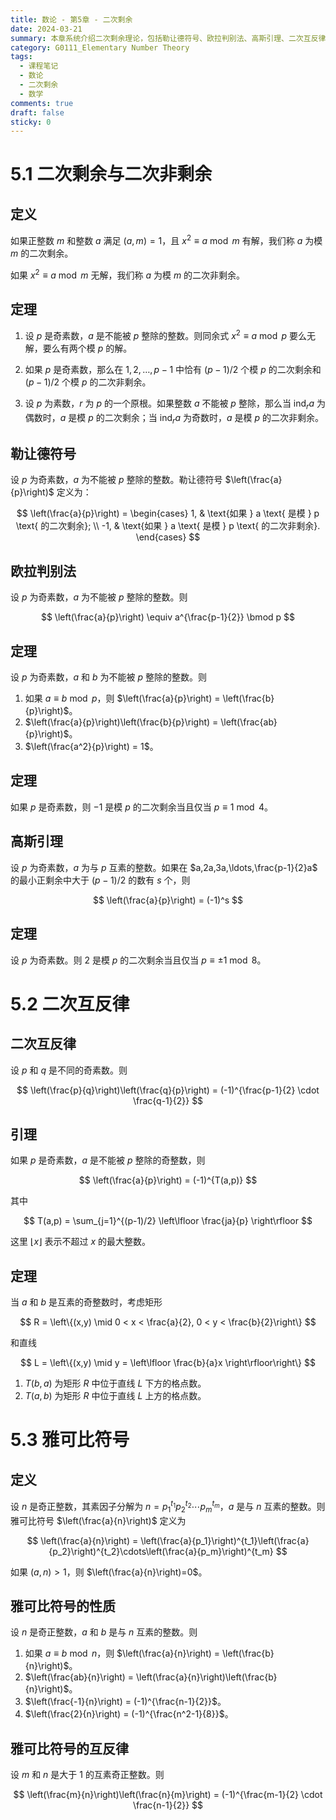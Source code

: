 ```yaml
---
title: 数论 - 第5章 - 二次剩余
date: 2024-03-21
summary: 本章系统介绍二次剩余理论，包括勒让德符号、欧拉判别法、高斯引理、二次互反律以及雅可比符号等重要概念，为深入研究数论中的二次型问题奠定基础。
category: G0111_Elementary Number Theory
tags:
  - 课程笔记
  - 数论
  - 二次剩余
  - 数学
comments: true
draft: false
sticky: 0
---
```

# 5.1 二次剩余与二次非剩余

## 定义

如果正整数 $m$ 和整数 $a$ 满足 $(a,m)=1$，且 $x^2 \equiv a \bmod m$ 有解，我们称 $a$ 为模 $m$ 的二次剩余。

如果 $x^2 \equiv a \bmod m$ 无解，我们称 $a$ 为模 $m$ 的二次非剩余。

## 定理

1. 设 $p$ 是奇素数，$a$ 是不能被 $p$ 整除的整数。则同余式 $x^2 \equiv a \bmod p$ 要么无解，要么有两个模 $p$ 的解。

2. 如果 $p$ 是奇素数，那么在 $1,2,\ldots,p-1$ 中恰有 $(p-1)/2$ 个模 $p$ 的二次剩余和 $(p-1)/2$ 个模 $p$ 的二次非剩余。

3. 设 $p$ 为素数，$r$ 为 $p$ 的一个原根。如果整数 $a$ 不能被 $p$ 整除，那么当 $\mathrm{ind}_r a$ 为偶数时，$a$ 是模 $p$ 的二次剩余；当 $\mathrm{ind}_r a$ 为奇数时，$a$ 是模 $p$ 的二次非剩余。

## 勒让德符号

设 $p$ 为奇素数，$a$ 为不能被 $p$ 整除的整数。勒让德符号 $\left(\frac{a}{p}\right)$ 定义为：

$$
\left(\frac{a}{p}\right) = \begin{cases}
1, & \text{如果 } a \text{ 是模 } p \text{ 的二次剩余}; \\
-1, & \text{如果 } a \text{ 是模 } p \text{ 的二次非剩余}.
\end{cases}
$$

## 欧拉判别法

设 $p$ 为奇素数，$a$ 为不能被 $p$ 整除的整数。则

$$
\left(\frac{a}{p}\right) \equiv a^{\frac{p-1}{2}} \bmod p
$$

## 定理

设 $p$ 为奇素数，$a$ 和 $b$ 为不能被 $p$ 整除的整数。则

1. 如果 $a \equiv b \bmod p$，则 $\left(\frac{a}{p}\right) = \left(\frac{b}{p}\right)$。
2. $\left(\frac{a}{p}\right)\left(\frac{b}{p}\right) = \left(\frac{ab}{p}\right)$。
3. $\left(\frac{a^2}{p}\right) = 1$。

## 定理

如果 $p$ 是奇素数，则 $-1$ 是模 $p$ 的二次剩余当且仅当 $p \equiv 1 \bmod 4$。

## 高斯引理

设 $p$ 为奇素数，$a$ 为与 $p$ 互素的整数。如果在 $a,2a,3a,\ldots,\frac{p-1}{2}a$ 的最小正剩余中大于 $(p-1)/2$ 的数有 $s$ 个，则

$$
\left(\frac{a}{p}\right) = (-1)^s
$$

## 定理

设 $p$ 为奇素数。则 $2$ 是模 $p$ 的二次剩余当且仅当 $p \equiv \pm 1 \bmod 8$。

# 5.2 二次互反律

## 二次互反律

设 $p$ 和 $q$ 是不同的奇素数。则

$$
\left(\frac{p}{q}\right)\left(\frac{q}{p}\right) = (-1)^{\frac{p-1}{2} \cdot \frac{q-1}{2}}
$$

## 引理

如果 $p$ 是奇素数，$a$ 是不能被 $p$ 整除的奇整数，则

$$
\left(\frac{a}{p}\right) = (-1)^{T(a,p)}
$$

其中

$$
T(a,p) = \sum_{j=1}^{(p-1)/2} \left\lfloor \frac{ja}{p} \right\rfloor
$$

这里 $\lfloor x \rfloor$ 表示不超过 $x$ 的最大整数。

## 定理

当 $a$ 和 $b$ 是互素的奇整数时，考虑矩形

$$
R = \left\{(x,y) \mid 0 < x < \frac{a}{2}, 0 < y < \frac{b}{2}\right\}
$$

和直线

$$
L = \left\{(x,y) \mid y = \left\lfloor \frac{b}{a}x \right\rfloor\right\}
$$

1. $T(b,a)$ 为矩形 $R$ 中位于直线 $L$ 下方的格点数。
2. $T(a,b)$ 为矩形 $R$ 中位于直线 $L$ 上方的格点数。

# 5.3 雅可比符号

## 定义

设 $n$ 是奇正整数，其素因子分解为 $n=p_1^{t_1}p_2^{t_2}\cdots p_m^{t_m}$，$a$ 是与 $n$ 互素的整数。则雅可比符号 $\left(\frac{a}{n}\right)$ 定义为

$$
\left(\frac{a}{n}\right) = \left(\frac{a}{p_1}\right)^{t_1}\left(\frac{a}{p_2}\right)^{t_2}\cdots\left(\frac{a}{p_m}\right)^{t_m}
$$

如果 $(a,n)>1$，则 $\left(\frac{a}{n}\right)=0$。

## 雅可比符号的性质

设 $n$ 是奇正整数，$a$ 和 $b$ 是与 $n$ 互素的整数。则

1. 如果 $a \equiv b \bmod n$，则 $\left(\frac{a}{n}\right) = \left(\frac{b}{n}\right)$。
2. $\left(\frac{ab}{n}\right) = \left(\frac{a}{n}\right)\left(\frac{b}{n}\right)$。
3. $\left(\frac{-1}{n}\right) = (-1)^{\frac{n-1}{2}}$。
4. $\left(\frac{2}{n}\right) = (-1)^{\frac{n^2-1}{8}}$。

## 雅可比符号的互反律

设 $m$ 和 $n$ 是大于 $1$ 的互素奇正整数。则

$$
\left(\frac{m}{n}\right)\left(\frac{n}{m}\right) = (-1)^{\frac{m-1}{2} \cdot \frac{n-1}{2}}
$$